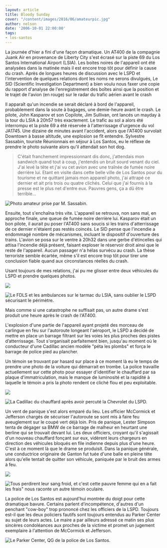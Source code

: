 ```yaml
---
layout: article
title: Bloody Sunday
cover: "/content/images/2016/06/amateurpic.jpg"
author: nelson
date: '2006-10-01 22:00:00'
tags:
- los-santos
---
```


La journée d'hier a fini d'une façon dramatique. Un AT400 de la compagnie Juank Air en provenance de Liberty City s'est écrasé sur la piste 69 du Los Santos International Airport (LSIA). Les boites noires de l'appareil ont été analysées dans la matinée mais il est encore trop tôt pour définir la cause du crash. Après de longues heures de discussion avec le LSPD et l'intervention de quelques relations dont les noms ne serons divulgués, Le SID (Scientific Investigation Department) a bien voulu nous faxer une copie du rapport d'analyse de l'enregistrement des boîtes ainsi que la position et le trajet de l'avion (en rouge) sur le radar du trafic aérien avant le crash

Il apparaît qu'un incendie se serait déclaré à bord de l'appareil, probablement dans la soute à bagages, une demie-heure avant le crash. Le pilote, John Kasparov et son Copilote, Jim Sullivan, ont lancés un mayday à la tour du LSIA à 20h57 très exactement. Le trafic au sol a alors été interrompu et la piste 69 a été réservée à l'atterrissage d'urgence du vol JA1745. Une dizaine de minutes avant l'accident, alors que l'AT400 survolait Downtown à basse altitude, une explosion se fît entendre. Sylvestre Sassabin, touriste Réunionnais en séjour à Los Santos, eu le réflexe de prendre le photo suivante alors qu'il attendait son hot dog.

> C'était franchement impressionnant dis donc, j'attendais mon sandwich quand tout à coup, j'entendis un bruit sourd venant du ciel. J'ai levé la tête et j'ai vu cet avion avec une traînée de fumée noire derrière lui. Etant en visite dans cette belle ville de Los Santos pour du tourisme et ne quittant jamais mon appareil photo, j'ai attrapé ce dernier et ait pris trois ou quatre clichés. Celui que j'ai fournis à la presse est le plus net d'entre eux. Pauvres gens, ça a dû être terrible...

![Photo amateur prise par M. Sassabin.](  /content/images/2005/01/amateurpic.jpg)

Ensuite, tout s'enchaîna très vite. L'appareil se retrouva, non sans mal, en approche finale, une queue de fumée noire derrière lui. Kasparov était un bon pilote, il aurait pu poser l'AT400 sans soucis si les trains d'atterrissage de ce dernier n'étaient pas restés coincés. Le SID pense que l'incendie a endommagé nombre de mécanismes, incluant le dispositif d'ouverture des trains. L'avion se posa sur le ventre à 20h32 dans une gerbe d'étincelles qui attisa l'incendie déjà présent, faisant exploser le réservoir droit ainsi que le reste de l'appareil. Aucun passager n'a hélas survécu au crash. La thèse terroriste semble écartée, même s'il est encore trop tôt pour tirer une conclusion fiable quand aux circonstances réelles du crash.

Usant toujours de mes relations, j'ai pu me glisser entre deux véhicules du LSPD et prendre quelques photos.

![](  /content/images/2005/01/tarmac1.jpg)

![Le FDLS et les ambulances sur le tarmac du LSIA, sans oublier le LSPD sécurisant le périmètre.](  /content/images/2005/01/tarmac4.jpg)

Mais comme si une catastrophe ne suffisait pas, un autre drame s'est produit une heure après le crash de l'AT400.

L'explosion d'une partie de l'appareil ayant projeté des morceau de carlingue en feu sur l'autoroute longeant l'aéroport, le LSPD a decidé de mettre en place un barrage filtrant sur les voies les plus proches des pistes d’atterrissage. Tout s'organisait parfaitement bien, jusqu'au moment où le conducteur d'une Cadillac ancien modèle "péta les plombs" et força le barrage de police pied au plancher.

Un témoin se trouvant par hasard sur place à ce moment là eu le temps de prendre une photo de la voiture qui démarrait en trombe. La police travaille actuellement sur cette photo pour essayer d'identifier le chauffard par sa plaque d'immatriculation, mais le manque de luminosité et la rapidité à laquelle le témoin a pris la photo rendent ce cliché flou et peu exploitable.

![](  /content/images/2005/01/amateurpic2.jpg)

![La Cadillac du chauffard après avoir percuté la Chevrolet du LSPD.](  /content/images/2005/01/highw1.jpg)

Un vent de panique s'est alors emparé du lieu. Les officier McCormick et Jefferson chargés de sécuriser l'autoroute se sont mis à faire feu aveuglement sur le coupé vert déjà loin. Pris de panique, Lester Simpson tenta de dégager sa BMW de ce barrage de malheur en heurtant une berline qui se trouvait devant lui. Les deux officiers, croyant qu'il s'agissait d'un nouveau chauffard fonçant sur eux, vidèrent leurs chargeurs en direction des véhicules bloqués en file indienne depuis plus d'une heure. C'est à ce moment là que le drame se produisit. Dans la panique générale, une conductrice originaire de Ganton fut tuée d'une balle en pleine tête alors qu'elle tentait de quitter son véhicule, paniquée par le bruit des armes à feu.

![](  /content/images/2005/01/highw3.jpg)

![Tous perdirent leur sang froid, et c'est cette pauvre femme qui en a fait les frais" nous raconte un autre témoin oculaire.](  /content/images/2005/01/highw5.jpg)

La police de Los Santos est aujourd'hui montrée du doigt pour cette dramatique bavure. Certains parlent d’incompétence, d'autres d'un penchant "cow-boy" trop prononcé chez les officiers de la LSPD. Toujours est-il que les deux policiers fautifs sont toujours entendus au Parker Center au sujet de leurs actes. Le maire a par ailleurs adressé ce matin ses plus sincères condoléances aux proches de la victime et promet un jugement exemplaire à l'attention de McCormick et Jefferson.

![Le Parker Center, QG de la police de Los Santos.](  /content/images/2005/01/parker.jpg)

<!--kg-card-end: markdown-->
